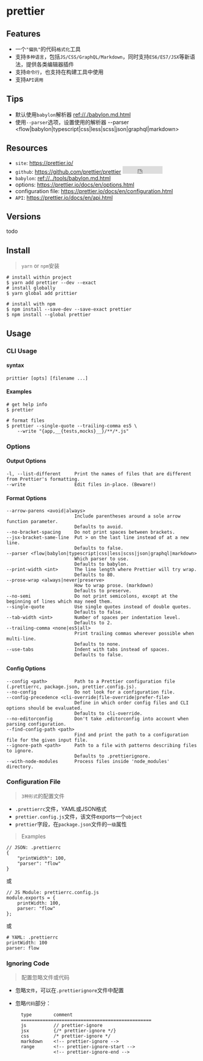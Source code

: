 # prettier

## Features

* 一个`"偏执"`的代码`格式化`工具
* 支持`多种语言`，包括`JS/CSS/GraphQL/Markdown`，同时支持`ES6/ES7/JSX`等新语法，提供各类编辑器插件
* 支持`命令行`，也支持在构建工具中使用
* 支持`API调用`


## Tips

* 默认使用`babylon`解析器 <ref://./babylon.md.html>
* 使用`--parser`选项，设置使用的解析器
        --parser <flow|babylon|typescript|css|less|scss|json|graphql|markdown>


## Resources

* `site`: <https://prettier.io/>
* `github`: <https://github.com/prettier/prettier> <iframe src="http://258i.com/gbtn.html?user=prettier&repo=prettier&type=star&count=true" frameborder="0" scrolling="0" width="105px" height="20px"></iframe>
* `babylon`: <ref://../tools/babylon.md.html>
* options: <https://prettier.io/docs/en/options.html>
* configuration file: <https://prettier.io/docs/en/configuration.html>
* `API`: <https://prettier.io/docs/en/api.html>

## Versions

todo


## Install

> `yarn` or `npm`安装

    # install within project
    $ yarn add prettier --dev --exact
    # install globally
    $ yarn global add prittier

    # install with npm
    $ npm install --save-dev --save-exact prettier
    $ npm install --global prettier


## Usage

### CLI Usage

#### syntax

    prittier [opts] [filename ...]
    
#### Examples

    # get help info
    $ prettier

    # format files
    $ prettier --single-quote --trailing-comma es5 \
        --write "{app,__{tests,mocks}__}/**/*.js"



### Options

#### Output Options

    -l, --list-different     Print the names of files that are different from Prettier's formatting.
    --write                  Edit files in-place. (Beware!)

#### Format Options

    --arrow-parens <avoid|always>
                             Include parentheses around a sole arrow function parameter.
                             Defaults to avoid.
    --no-bracket-spacing     Do not print spaces between brackets.
    --jsx-bracket-same-line  Put > on the last line instead of at a new line.
                             Defaults to false.
    --parser <flow|babylon|typescript|css|less|scss|json|graphql|markdown>
                             Which parser to use.
                             Defaults to babylon.
    --print-width <int>      The line length where Prettier will try wrap.
                             Defaults to 80.
    --prose-wrap <always|never|preserve>
                             How to wrap prose. (markdown)
                             Defaults to preserve.
    --no-semi                Do not print semicolons, except at the beginning of lines which may need them.
    --single-quote           Use single quotes instead of double quotes.
                             Defaults to false.
    --tab-width <int>        Number of spaces per indentation level.
                             Defaults to 2.
    --trailing-comma <none|es5|all>
                             Print trailing commas wherever possible when multi-line.
                             Defaults to none.
    --use-tabs               Indent with tabs instead of spaces.
                             Defaults to false.


#### Config Options

    --config <path>          Path to a Prettier configuration file (.prettierrc, package.json, prettier.config.js).
    --no-config              Do not look for a configuration file.
    --config-precedence <cli-override|file-override|prefer-file>
                             Define in which order config files and CLI options should be evaluated.
                             Defaults to cli-override.
    --no-editorconfig        Don't take .editorconfig into account when parsing configuration.
    --find-config-path <path>
                             Find and print the path to a configuration file for the given input file.
    --ignore-path <path>     Path to a file with patterns describing files to ignore.
                             Defaults to .prettierignore.
    --with-node-modules      Process files inside 'node_modules' directory.



### Configuration File

> `3种形式`的配置文件

* `.prettierrc`文件，YAML或JSON格式
* `prettier.config.js`文件，该文件exports一个`object`
* `prettier`字段，在`package.json`文件的`一级`属性

> Examples

    // JSON: .prettierrc
    {
        "printWidth": 100,
        "parser": "flow"
    }

或

    // JS Module: prettierrc.config.js
    module.exports = {
        printWidth: 100,
        parser: "flow"
    };

或

    # YAML: .prettierrc
    printWidth: 100
    parser: flow


### Ignoring Code

> 配置忽略文件或代码

* 忽略`文件`，可以在`.prettierignore`文件中配置
* 忽略`代码`部分：

        type        comment 
        ================================================
        js          // prettier-ignore
        jsx         {/* prettier-ignore */}
        css         /* prettier-ignore */
        markdown    <!-- prettier-ignore -->
        range       <!-- prettier-ignore-start -->
                    <!-- prettier-ignore-end -->


